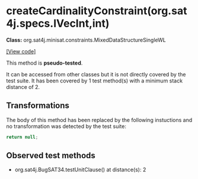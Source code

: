 # createCardinalityConstraint(org.sat4j.specs.IVecInt,int)

**Class:** org.sat4j.minisat.constraints.MixedDataStructureSingleWL

[[View code]](https://gitlab.ow2.org/sat4j/sat4j/blob/09e9173e400ea6c1794354ca54c36607c53391ff/org.sat4j.core/src/main/java//org/sat4j/minisat/constraints/MixedDataStructureSingleWL.java#L62)

This method is **pseudo-tested**.


It can be accessed from other classes but it is not directly covered by the test suite. 
It has been covered by 1 test method(s) with a minimum stack distance of 2.

## Transformations


The body of this method has been replaced by the following instuctions and no transformation was detected by the test suite:

```Java
return null;
```





## Observed test methods

* org.sat4j.BugSAT34.testUnitClause() at distance(s): 2

